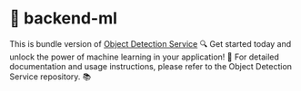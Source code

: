 # 🤖 backend-ml

This is bundle version of [Object Detection Service](https://github.com/7exp/object-detection-service) 🔍
Get started today and unlock the power of machine learning in your application! 🚀 For detailed documentation and usage instructions, please refer to the Object Detection Service repository. 📚
